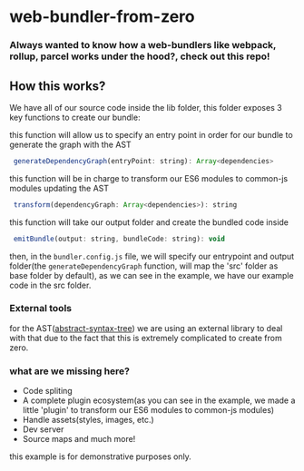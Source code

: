 # web-bundler-from-zero

### Always wanted to know how a web-bundlers like webpack, rollup, parcel works under the hood?, check out this repo!


## How this works?
We have all of our source code inside the lib folder, this folder exposes 3 key functions to create our bundle:


this function will allow us to specify an entry point in order for our bundle to generate the graph with the AST
```javascript
 generateDependencyGraph(entryPoint: string): Array<dependencies>
```



this function will be in charge to transform our ES6 modules to common-js modules updating the AST
```javascript
 transform(dependencyGraph: Array<dependencies>): string
```



this function will take our output folder and create the bundled code inside
```javascript
 emitBundle(output: string, bundleCode: string): void
```


then, in the ```bundler.config.js``` file, we will specify our entrypoint and output folder(the ```generateDependencyGraph``` function, will map the 'src' folder as base folder by default), as we can see in the example, we have our example code in the src folder.

### External tools
for the AST([abstract-syntax-tree](https://www.npmjs.com/package/abstract-syntax-tree)) we are using an external library to deal with that due to the fact that this is extremely complicated to create from zero.



### what are we missing here?
* Code spliting
* A complete plugin ecosystem(as you can see in the example, we made a little 'plugin' to transform our ES6 modules to common-js modules)
* Handle assets(styles, images, etc.)
* Dev server
* Source maps and much more!


this example is for demonstrative purposes only.

